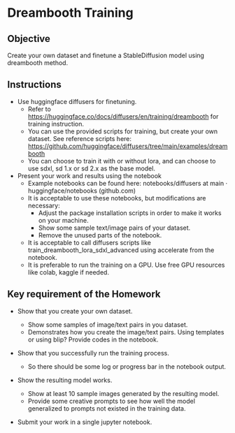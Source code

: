 # Dreambooth Training
## Objective
Create your own dataset and finetune a StableDiffusion model using dreambooth method.

## Instructions
+ Use huggingface diffusers for finetuning.
    + Refer to https://huggingface.co/docs/diffusers/en/training/dreambooth for training instruction.
    + You can use the provided scripts for training, but create your own dataset. See reference scripts here: https://github.com/huggingface/diffusers/tree/main/examples/dreambooth
    + You can choose to train it with or without lora, and can choose to use sdxl, sd 1.x or sd 2.x as the base model.
+ Present your work and results using the notebook
    + Example notebooks can be found here: notebooks/diffusers at main · huggingface/notebooks (github.com)
    + It is acceptable to use these notebooks, but modifications are necessary:
        + Adjust the package installation scripts in order to make it works on your machine.
        + Show some sample text/image pairs of your dataset.
        + Remove the unused parts of the notebook.
    + It is acceptable to call diffusers scripts like train_dreambooth_lora_sdxl_advanced using accelerate from the notebook.
    + It is preferable to run the training on a GPU. Use free GPU resources like colab, kaggle if needed.
## Key requirement of the Homework
+ Show that you create your own dataset.
    + Show some samples of image/text pairs in you dataset.
    + Demonstrates how you create the image/text pairs. Using templates or using blip? Provide codes in the notebook.
+ Show that you successfully run the training process.
    + So there should be some log or progress bar in the notebook output.
+ Show the resulting model works.
    + Show at least 10 sample images generated by the resulting model.
    + Provide some creative prompts to see how well the model generalized to prompts not existed in the training data.

+ Submit your work in a single jupyter notebook.